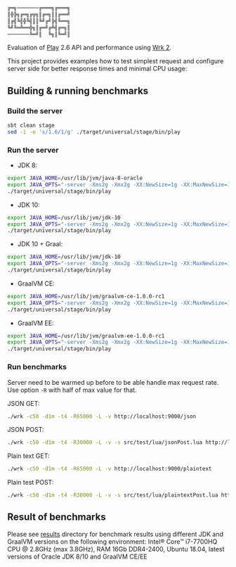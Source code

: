 ```sh
╔═╗───────╔═══╗╔═══╗
║╬╠╗╔═╗╔╦╗║╔═╗║║╔══╝
║╔╣╚╣╬╚╣║║╚╝╔╝╠╣╚══╗
╚╝╚═╩══╬╗║╔═╝╔╩╣╔═╗║
───────╚═╝║  ╚╗║╚═╝║
```

Evaluation of [Play](https://github.com/playframework/playframework) 2.6 API and performance using 
[Wrk 2](https://github.com/giltene/wrk2).

This project provides examples how to test simplest request and configure server side for better response times and minimal CPU usage:

## Building & running benchmarks

### Build the server

```sh
sbt clean stage
sed -i -e 's/1.6/1/g' ./target/universal/stage/bin/play
```

### Run the server

- JDK 8:
```sh
export JAVA_HOME=/usr/lib/jvm/java-8-oracle
export JAVA_OPTS="-server -Xms2g -Xmx2g -XX:NewSize=1g -XX:MaxNewSize=1g -XX:+UseParallelGC -XX:-UseBiasedLocking -XX:+AlwaysPreTouch"
./target/universal/stage/bin/play
```

- JDK 10:
```sh
export JAVA_HOME=/usr/lib/jvm/jdk-10
export JAVA_OPTS="-server -Xms2g -Xmx2g -XX:NewSize=1g -XX:MaxNewSize=1g -XX:+UseParallelGC -XX:-UseBiasedLocking -XX:+AlwaysPreTouch"
./target/universal/stage/bin/play
```

- JDK 10 + Graal:
```sh
export JAVA_HOME=/usr/lib/jvm/jdk-10
export JAVA_OPTS="-server -Xms2g -Xmx2g -XX:NewSize=1g -XX:MaxNewSize=1g -XX:+UseParallelGC -XX:-UseBiasedLocking -XX:+AlwaysPreTouch -XX:+UnlockExperimentalVMOptions -XX:+EnableJVMCI -XX:+UseJVMCICompiler"
./target/universal/stage/bin/play
```

- GraalVM CE:
```sh
export JAVA_HOME=/usr/lib/jvm/graalvm-ce-1.0.0-rc1
export JAVA_OPTS="-server -Xms2g -Xmx2g -XX:NewSize=1g -XX:MaxNewSize=1g -XX:+UseParallelGC -XX:-UseBiasedLocking -XX:+AlwaysPreTouch"
./target/universal/stage/bin/play
```

- GraalVM EE:
```sh
export JAVA_HOME=/usr/lib/jvm/graalvm-ee-1.0.0-rc1
export JAVA_OPTS="-server -Xms2g -Xmx2g -XX:NewSize=1g -XX:MaxNewSize=1g -XX:+UseParallelGC -XX:-UseBiasedLocking -XX:+AlwaysPreTouch"
./target/universal/stage/bin/play
```

### Run benchmarks

Server need to be warmed up before to be able handle max request rate. Use option `-R` with half of max value for that.

JSON GET:
```sh
./wrk -c50 -d1m -t4 -R65000 -L -v http://localhost:9000/json 
```

JSON POST:
```sh
./wrk -c50 -d1m -t4 -R30000 -L -v -s src/test/lua/jsonPost.lua http://localhost:9000/json 
```

Plain text GET:
```sh
./wrk -c50 -d1m -t4 -R65000 -L -v http://localhost:9000/plaintext 
```

Plain test POST:
```sh
./wrk -c50 -d1m -t4 -R30000 -L -v -s src/test/lua/plaintextPost.lua http://localhost:9000/plaintext 
```

## Result of benchmarks
Please see [results](https://github.com/plokhotnyuk/play/tree/master/results/wrk2) directory for benchmark results using 
different JDK and GraalVM versions on the following environment: Intel® Core™ i7-7700HQ CPU @ 2.8GHz (max 3.8GHz), 
RAM 16Gb DDR4-2400, Ubuntu 18.04, latest versions of Oracle JDK 8/10 and GraalVM CE/EE